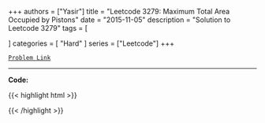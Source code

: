 
+++
authors = ["Yasir"]
title = "Leetcode 3279: Maximum Total Area Occupied by Pistons"
date = "2015-11-05"
description = "Solution to Leetcode 3279"
tags = [
    
]
categories = [
    "Hard"
]
series = ["Leetcode"]
+++



[`Problem Link`](https://leetcode.com/problems/maximum-total-area-occupied-by-pistons/description/)

---

**Code:**

{{< highlight html >}}

{{< /highlight >}}


